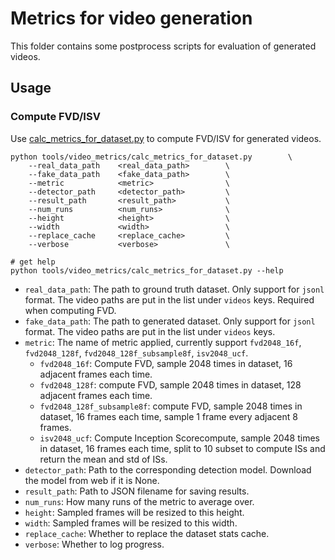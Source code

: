 # Metrics for video generation

This folder contains some postprocess scripts for evaluation of generated videos.

## Usage

### Compute FVD/ISV

Use [calc_metrics_for_dataset.py](calc_metrics_for_dataset.py) to compute FVD/ISV for generated videos.

```shell
python tools/video_metrics/calc_metrics_for_dataset.py        \
    --real_data_path    <real_data_path>        \
    --fake_data_path    <fake_data_path>        \
    --metric            <metric>                \
    --detector_path     <detector_path>         \
    --result_path       <result_path>           \
    --num_runs          <num_runs>              \
    --height            <height>                \
    --width             <width>                 \
    --replace_cache     <replace_cache>         \
    --verbose           <verbose>               \

# get help
python tools/video_metrics/calc_metrics_for_dataset.py --help
```

- `real_data_path`: The path to ground truth dataset. Only support for `jsonl` format. The video paths are put in the list under `videos` keys. Required when computing FVD.
- `fake_data_path`: The path to generated dataset. Only support for `jsonl` format. The video paths are put in the list under `videos` keys.
- `metric`: The name of metric applied, currently support `fvd2048_16f`, `fvd2048_128f`, `fvd2048_128f_subsample8f`, `isv2048_ucf`.
    - `fvd2048_16f`: Compute FVD, sample 2048 times in dataset, 16 adjacent frames each time.
    - `fvd2048_128f`:  compute FVD, sample 2048 times in dataset, 128 adjacent frames each time.
    - `fvd2048_128f_subsample8f`: compute FVD, sample 2048 times in dataset, 16 frames each time, sample 1 frame every adjacent 8 frames.
    - `isv2048_ucf`: Compute Inception Scorecompute, sample 2048 times in dataset, 16 frames each time, split to 10 subset to compute ISs and return the mean and std of ISs.
- `detector_path`: Path to the corresponding detection model. Download the model from web if it is None.
- `result_path`: Path to JSON filename for saving results.
- `num_runs`: How many runs of the metric to average over.
- `height`: Sampled frames will be resized to this height.
- `width`: Sampled frames will be resized to this width.
- `replace_cache`: Whether to replace the dataset stats cache.
- `verbose`: Whether to log progress.
